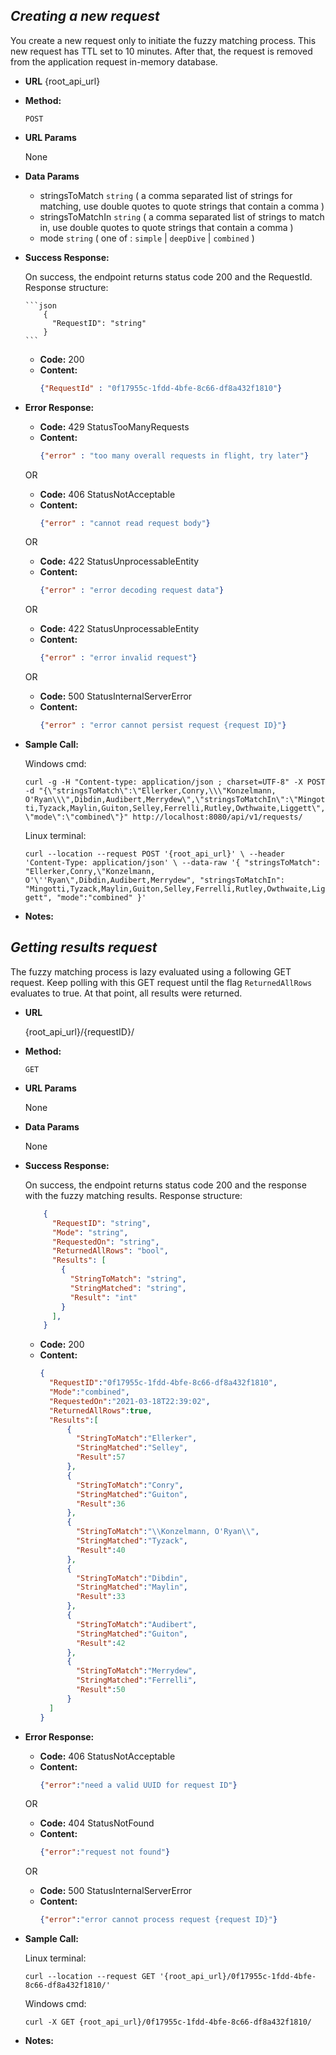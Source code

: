 ***Creating a new request***
----

  You create a new request only to initiate the fuzzy matching process. This new request has TTL set to 10 minutes. After that, the request is removed from the application request in-memory database.

* **URL** 
    {root_api_url}

* **Method:**
  
    `POST`
  
*  **URL Params**

     None

* **Data Params**

    * stringsToMatch `string` ( a comma separated list of strings for matching, use double quotes to quote strings that contain a comma )
    * stringsToMatchIn `string` ( a comma separated list of strings to match in, use double quotes to quote strings that contain a comma )
    * mode `string` ( one of : `simple` | `deepDive` | `combined` )

* **Success Response:**
  
    On success, the endpoint returns status code 200 and the RequestId.
    Response structure:

      ```json
          {
            "RequestID": "string"
          }
      ```

    * **Code:** 200
    * **Content:** 
      ```json
      {"RequestId" : "0f17955c-1fdd-4bfe-8c66-df8a432f1810"}
      ```

* **Error Response:**

    * **Code:** 429 StatusTooManyRequests
    * **Content:** 
      ```json
      {"error" : "too many overall requests in flight, try later"}
      ```

    OR

    * **Code:** 406 StatusNotAcceptable
    * **Content:**  
      ```json
      {"error" : "cannot read request body"}
      ```

    OR

    * **Code:** 422 StatusUnprocessableEntity
    * **Content:** 
      ```json
      {"error" : "error decoding request data"}
      ```
  
    OR

    * **Code:** 422 StatusUnprocessableEntity
    * **Content:** 
      ```json
      {"error" : "error invalid request"}
      ```

    OR

    * **Code:** 500 StatusInternalServerError
    * **Content:** 
      ```json
      {"error" : "error cannot persist request {request ID}"}
      ```

* **Sample Call:**

  	Windows cmd:

    `
    curl -g -H "Content-type: application/json ; charset=UTF-8" -X POST -d "{\"stringsToMatch\":\"Ellerker,Conry,\\\"Konzelmann, O'Ryan\\\",Dibdin,Audibert,Merrydew\",\"stringsToMatchIn\":\"Mingotti,Tyzack,Maylin,Guiton,Selley,Ferrelli,Rutley,Owthwaite,Liggett\",\"mode\":\"combined\"}" http://localhost:8080/api/v1/requests/
    `

    Linux terminal:

    `
    curl --location --request POST '{root_api_url}' \
    --header 'Content-Type: application/json' \
    --data-raw '{
    "stringsToMatch": "Ellerker,Conry,\"Konzelmann, O'\''Ryan\",Dibdin,Audibert,Merrydew",
    "stringsToMatchIn": "Mingotti,Tyzack,Maylin,Guiton,Selley,Ferrelli,Rutley,Owthwaite,Liggett",
    "mode":"combined"
    }'
    `

* **Notes:**


***Getting results request***
----
  The fuzzy matching process is lazy evaluated using a following GET request. Keep polling with this GET request until the flag `ReturnedAllRows` evaluates to true. At that point, all results were returned.

* **URL**

    {root_api_url}/{requestID}/

* **Method:**
  
    `GET`
  
*  **URL Params**

    None

* **Data Params**

    None

* **Success Response:**

    On success, the endpoint returns status code 200 and the response with the fuzzy matching results.
    Response structure:

    ```json
        {
          "RequestID": "string",
          "Mode": "string",
          "RequestedOn": "string",
          "ReturnedAllRows": "bool",
          "Results": [
            {
              "StringToMatch": "string",
              "StringMatched": "string",
              "Result": "int"
            }
          ],
        }
    ```

    * **Code:** 200
    * **Content:** 
      ```json
      {
        "RequestID":"0f17955c-1fdd-4bfe-8c66-df8a432f1810",
        "Mode":"combined",
        "RequestedOn":"2021-03-18T22:39:02",
        "ReturnedAllRows":true,
        "Results":[
            {
              "StringToMatch":"Ellerker",
              "StringMatched":"Selley",
              "Result":57
            },
            {
              "StringToMatch":"Conry",
              "StringMatched":"Guiton",
              "Result":36
            },
            {
              "StringToMatch":"\\Konzelmann, O'Ryan\\",
              "StringMatched":"Tyzack",
              "Result":40
            },
            {
              "StringToMatch":"Dibdin",
              "StringMatched":"Maylin",
              "Result":33
            },
            {
              "StringToMatch":"Audibert",
              "StringMatched":"Guiton",
              "Result":42
            },
            {
              "StringToMatch":"Merrydew",
              "StringMatched":"Ferrelli",
              "Result":50
            }
        ]
      }
      ```

* **Error Response:**

  * **Code:** 406 StatusNotAcceptable
  * **Content:** 
    ```json
    {"error":"need a valid UUID for request ID"}
    ```

  OR

  * **Code:** 404 StatusNotFound
  * **Content:** 
    ```json
    {"error":"request not found"}
    ```

  OR

  * **Code:** 500 StatusInternalServerError
  * **Content:** 
    ```json
    {"error":"error cannot process request {request ID}"}
    ```

* **Sample Call:**

    Linux terminal:

    `
    curl --location --request GET '{root_api_url}/0f17955c-1fdd-4bfe-8c66-df8a432f1810/'
    `

    Windows cmd:

    `
    curl -X GET {root_api_url}/0f17955c-1fdd-4bfe-8c66-df8a432f1810/
    `

* **Notes:**
